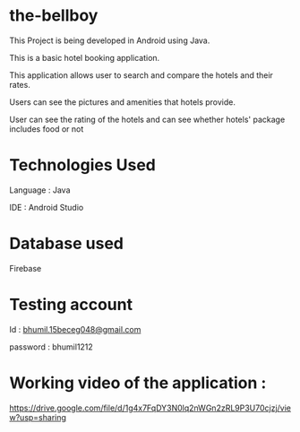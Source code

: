 # the-bellboy
This Project is being developed in Android using Java.

This is a basic hotel booking application.

This application allows user to search and compare the hotels and their rates.

Users can see the pictures and amenities that hotels provide.

User can see the rating of the hotels and can see whether hotels' package includes food or not

# Technologies Used

Language : Java

IDE : Android Studio

# Database used
Firebase

# Testing account

Id : bhumil.15beceg048@gmail.com

password : bhumil1212

# Working video of the application :

https://drive.google.com/file/d/1g4x7FqDY3N0lq2nWGn2zRL9P3U70cjzj/view?usp=sharing
